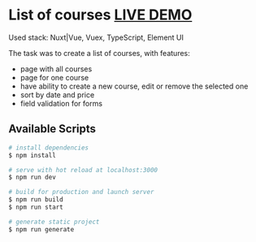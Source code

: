 # List of courses [LIVE DEMO](https://tereshka.github.io/course-list)
Used stack: Nuxt|Vue, Vuex, TypeScript, Element UI

The task was to create a list of courses, with features:
- page with all courses
- page for one course
- have ability to create a new course, edit or remove the selected one
- sort by date and price
- field validation for forms

## Available Scripts

```bash
# install dependencies
$ npm install

# serve with hot reload at localhost:3000
$ npm run dev

# build for production and launch server
$ npm run build
$ npm run start

# generate static project
$ npm run generate
```